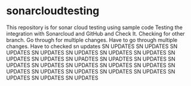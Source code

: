# sonarcloudtesting
This repository is for sonar cloud testing using sample code
Testing the integration with Sonarcloud and GitHub and Check It.
Checking for other branch.
Go through for multiple changes.
Have to go through multiple changes.
Have to checked
sn updates
SN UPDATES
SN UPDATES
SN UPDATES
SN UPDATES
SN UPDATES
SN UPDATES
SN UPDATES
SN UPDATES
SN UPDATES
SN UPADTES
SN UPADTES
SN UPDATES
SN UPDATES
SN UPDATES
SN UPDATES
SN UPDATES
SN UPDATES
SN UPDATES
SN UPDATES
SN UPDATES
SN UPDATES
SN UPDATES
SN UPDATES
SN UPDATES
SN UPDATES
